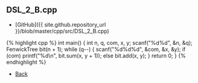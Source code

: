 ## DSL_2_B.cpp

- [GitHub]({{ site.github.repository_url }}/blob/master/cpp/src/DSL_2_B.cpp)

{% highlight cpp %}
int main() {
  int n, q, com, x, y;
  scanf("%d%d", &n, &q);
  FenwickTree<int> bit(n + 1);
  while (q--) {
    scanf("%d%d%d", &com, &x, &y);
    if (com) printf("%d\n", bit.sum(x, y + 1));
    else bit.add(x, y);
  }
  return 0;
}
{% endhighlight %}

- [Back](../../..)
